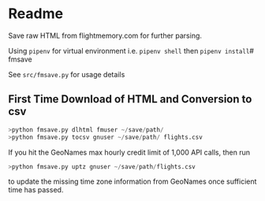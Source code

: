 # Readme

Save raw HTML from flightmemory.com for further parsing.

Using `pipenv` for virtual environment i.e. `pipenv shell` then `pipenv install`# fmsave

See `src/fmsave.py` for usage details

## First Time Download of HTML and Conversion to csv

```python
>python fmsave.py dlhtml fmuser ~/save/path/
>python fmsave.py tocsv gnuser ~/save/path/ flights.csv
```

If you hit the GeoNames max hourly credit limit of 1,000 API calls, then run

```python
>python fmsave.py uptz gnuser ~/save/path/flights.csv
```

to update the missing time zone information from GeoNames once sufficient time
has passed.
